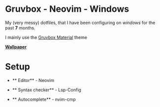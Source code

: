 # Gruvbox - Neovim - Windows

My (very messy) dotfiles, that I have been configuring on *windows* for the past **7** months.

I mainly use the [Gruvbox Material](https://github.com/sainnhe/gruvbox-material) theme

[**Wallpaper**](https://user-images.githubusercontent.com/39676098/149642494-5abf0613-8937-4859-a7c8-ceeaceaefbeb.png)

# Setup

- ** Editor** - Neovim

- ** Syntax checker** - Lsp-Config

- ** Autocomplete** - nvim-cmp
